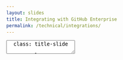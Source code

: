```yaml
---
layout: slides
title: Integrating with GitHub Enterprise
permalink: /technical/integrations/
---
```


<textarea id="source">
  class: title-slide

  <span class="mega-octicon octicon-mark-github"></span>
  <h1>Integrations: Webhooks and APIs</h1>

  <footer>
    <div class="octicon-spacer"><span class="octicon octicon-logo-github"></span><span class="tagline">how people build software</span></div>
  </footer>
  ---
  class: title-top

  # Integrations: Webhooks and APIs

  <div class="container">
    <div class="row">
      <div class="col-md-12">
        <div class="card">
          <div class="card-block">
            <div class="card-text"><strong>Section Goal:</strong></div>
            <div class="card-text">Enabling a CI/CD workflow with GitHub Enterprise.</div>
          </div>
        </div>
      </div>
    </div>
    <div class="row">
      <div class="col-md-12">
        <div class="card">
          <div class="card-block">
            <div class="card-img-top text-left"><span class="mega-octicon octicon-checklist"></span><strong>&nbsp;Topics and Agenda:</strong></div>
            <ul class="card-text">
              <li>Webhooks</li>
              <li>APIs</li>
              <li>GraphQL</li>
              <li>Integrations Directory</li>
            </ul>
          </div>
        </div>
      </div>
    </div>
  </div>

  <footer>
    <div class="octicon-spacer"><span class="octicon octicon-logo-github"></span><span class="tagline">how people build software</span></div>
  </footer>
  ---
  class: title-top

  # Webhooks

  <div class="container">
    <div class="row">
      <div class="col-md-12">
        <div class="card">
          <div class="card-block">
            <div class="card-text"><a href="https://help.github.com/articles/about-webhooks/" target="_blank">Webhooks</a> provide a way for notifications to be delivered to an external web server whenever certain actions occur on a repository or organization.</div>
          </div>
        </div>
      </div>
    </div>
    <div class="row">
      <div class="col-md-6">
        <div class="card">
          <div class="card-block">
            <div class="card-text">Webhooks can be triggered whenever a variety of actions are performed on a repository or an organization. For example, you can configure a webhook to execute whenever:</div>
            <ul class="card-text">
              <li>A repository is pushed to</li>
              <li>A pull request is opened</li>
              <li>A GitHub Pages site is built</li>
              <li>A new member is added to a team</li>
            </ul>
          </div>
        </div>
      </div>
      <div class="col-md-6">
        <div class="card">
          <div class="card-block">
            <div class="card-text">Using the GitHub API, you can make these webhooks update an external issue tracker, trigger CI builds, update a backup mirror, or even deploy to your production server.</div></br>
            <div class="card-text">For help on building a webhook, including a full list of actions you can associate with, visit our <a href="https://developer.github.com/webhooks/" target="_blank">Developer guide</a>.</div>
          </div>
        </div>
      </div>
    </div>
  </div>

  <footer>
    <div class="octicon-spacer"><span class="octicon octicon-logo-github"></span><span class="tagline">how people build software</span></div>
  </footer>
  ---
  class: title-top

  # API

  <div class="container">
    <div class="row">
      <div class="col-md-12">
        <div class="card">
          <div class="card-block">
            <div class="card-text">GitHub Enterprise supports the same powerful API available on GitHub.com as well as its own set of API endpoints. You can find a list of these endpoints <a href="https://developer.github.com/v3/enterprise/" target="_blank">here.</a></div>
          </div>
        </div>
      </div>
    </div>
    <div class="row">
      <div class="col-md-12">
        <div class="card">
          <div class="card-block">
            <div class="card-text">All API endpoints—except Management Console API endpoints—are prefixed with the following URL: <code>http(s)://hostname/api/v3/</code></div></br>
            <div class="card-text"><a href="https://developer.github.com/v3/enterprise/management_console/" target="_blank">Management Console</a> API endpoints are only prefixed with a hostname: <code>http(s)://hostname/</code></div>
          </div>
        </div>
      </div>
    </div>
    <div class="row">
      <div class="col-md-12">
        <div class="card">
          <div class="card-block">
            <div class="card-text">Enterprise API endpoints accept the same authentication methods as the GitHub.com API. Specifically, you can authenticate yourself with <a href="https://developer.github.com/v3/oauth/" target="_blank">OAuth tokens</a> (which can be created using the Authorizations API) or <a href="https://developer.github.com/v3/#basic-authentication" target="_blank">basic authentication</a>.</div>
          </div>
        </div>
      </div>
    </div>
  </div>

  <footer>
    <div class="octicon-spacer"><span class="octicon octicon-logo-github"></span><span class="tagline">how people build software</span></div>
  </footer>
  ---
  class: title-top

  # GraphQL

  <div class="container">
    <div class="row">
      <div class="col-md-12">
        <div class="card">
          <div class="card-block">
            <div class="card-text">GitHub now also supports GraphQL on both GitHub.com and Enterprise. GraphQL is a specification for a data querying language and aims at overcoming some of the drawbacks of RESTful APIs. It offers great flexibility to integrators. You can find the GraphQL API specs <a href="https://developer.github.com/v4/" target="_blank">here.</a></div>
          </div>
        </div>
      </div>
    </div>
    <div class="row">
      <div class="col-md-6">
        <div class="card">
          <div class="card-block">
            <div class="card-text">Example query:</div>
            <pre>
              {
                viewer {
                  login
                  bio
                  location
                  isBountyHunter
                }
              }
            </pre>
          </div>
        </div>
      </div>
      <div class="col-md-6">
        <div class="card">
          <div class="card-block">
            <div class="card-text">Result:</div><br/>
            <pre>
              {
                "data": {
                  "viewer": {
                    "login": "octocat",
                    "bio": "I've been around the world, from London to the Bay.",
                    "location": "San Francisco, CA",
                    "isBountyHunter": true
                  }
                }
              }
            </pre>
          </div>
        </div>
      </div>
    </div>
  </div>

  <footer>
    <div class="octicon-spacer"><span class="octicon octicon-logo-github"></span><span class="tagline">how people build software</span></div>
  </footer>
  ---
  class: title-top

  # Integrations Directory

  <div class="container">
    <div class="row">
      <div class="col-md-12">
        <a href="https://github.com/integrations" target="_blank"><img src="/images/Integrations_Directory.png" class="img-responsive"></a>
      </div>
    </div></br>
    <div class="row">
      <div class="col-md-4">
        <div class="card">
          <div class="card-block">
            <div class="card-text"><span class="octicon octicon-code"></span> Integrations / <a href="https://github.com/integrations/feature/code" target="_blank">Code</a></div>
            <div class="card-text">GitHub works with the tools you use to write code and deliver software, including editors, IDEs, and continuous integration services.</div>
          </div>
        </div>
      </div>
      <div class="col-md-4">
        <div class="card">
          <div class="card-block">
            <div class="card-text"><span class="octicon octicon-git-pull-request"></span> Integrations / <a href="https://github.com/integrations/feature/collaborate" target="_blank">Collaborate</a></div>
            <div class="card-text">Use GitHub with the apps and services that help you chat, track your progress, and work better with your team.</div></br>
          </div>
        </div>
      </div>
      <div class="col-md-4">
        <div class="card">
          <div class="card-block">
            <div class="card-text"><span class="octicon octicon-rocket"></span> Integrations / <a href="https://github.com/integrations/feature/ship" target="_blank">Ship</a></div>
            <div class="card-text">Deploy software directly from your repositories using continuous deployment services.</div></br>
          </div>
        </div>
      </div>
    </div>
  </div>
  ---
  class: title-top
  #Integrations

  <div class="container">
    <div class="row">
      <div class="col-md-12">
        <div class="card">
          <div class="card-block">
            <div class="card-title">Integrations to Boost Developer Productivity</div>
            <div class="card-text">
            <center><img src="/images/integrations-directory-graphic.svg" height='60%' width='60%'></center>
            </div>
          </div>
        </div>
      </div>     
     </div>
    <div class="row">
      <div class="col-md-12">
        <div class="card">
          <div class="card-block">
            <div class="card-title">Integrations to Boost Developer Productivity</div>
            <div class="card-text">
               <ul>
                  <li>Developers use their favorite tools with GitHub</li>
                  <li>Continuous Integration and Continuous Delivery automate build and delivery of releases</li>
                  <li>Project Management tools give insight to all parts of the development chain</li>
                  <li>We list "best-of-breed" integrations on our integrations page</li>
                </ul>
              </div>
          </div>
        </div>
      </div>     
     </div>
    </div>
  </div>

  <footer>
   <div class="octicon-spacer"><span class="octicon octicon-logo-github"></span><span class="tagline">how people build software</span></div>
  </footer>
  ---
  class: title-top

  #Integrations-Detailed

  <div class="container">
    <div class="row">
      <div class="col-md-12">
        <div class="card">
          <div class="card-block">
            <div class="card-text"><strong>Commonly Seen and Used Integrations</strong> </div>
          </div>
        </div>
      </div>
    </div>
    <div class="row">
      <div class="col-md-4">
        <div class="card">
          <div class="card-block">
            <div class="card-text"></div>
            <center><img border="1px" src="/images/cloudbees.png" height="50px" width="50px" alt="Cloudbees">
            <br><small>Jenkins in the Cloud</small></center>
            <ul class="card-text">
            </ul>
          </div>
        </div>
      </div>
      <div class="col-md-4">
        <div class="card">
          <div class="card-block">
            <div class="card-text"></div>
            <center><img src="/images/travis.png" height="50px" width="50px">
            <br><small>Travis CI</small></center>
            <ul class="card-text">
            </ul>
          </div>
        </div>
      </div>
      <div class="col-md-4">
        <div class="card">
          <div class="card-block">
            <div class="card-text"></div>
            <center><img src="/images/circleci.png" alt="Circle CI" height="50px" width="50px">
            <br><small>Circle CIi</small></center>
            <ul class="card-text">
            </ul>
          </div>
        </div>
      </div>
    </div>
    <div class="row">
      <div class="col-md-4">
        <div class="card">
          <div class="card-block">
            <div class="card-text"></div>
            <center><img src="/images/jira.png" height="50px" width="50px" alt="JIRA">
            <br><small>JIRA</small></center>
            <ul class="card-text">
            </ul>
          </div>
        </div>
      </div>
      <div class="col-md-4">
        <div class="card">
          <div class="card-block">
            <div class="card-text"></div>
            <center><img src="/images/slack.png" height="50px" width="50px" alt="Slack">
            <br><small>Slack</small></center>
            <ul class="card-text">
            </ul>
          </div>
        </div>
      </div>
      <div class="col-md-4">
        <div class="card">
          <div class="card-block">
            <div class="card-text"></div>
            <center><img src="/images/zenhub.png" height="50px" width="50px" alt="ZenHub">
            <br><small>ZenHub</small></center>
            <ul class="card-text">
            </ul>
          </div>
        </div>
      </div>
    </div>
    <div class="row">
      <div class="col-md-4">
        <div class="card">
          <div class="card-block">
            <div class="card-text"></div>
            <ul class="card-text">
            <center><img src="/images/vso.png" height="50px" width="50px" alt="VSO">
            <br><small>GitHub for VSO</small></center>
            </ul>
          </div>
        </div>
      </div>
      <div class="col-md-4">
        <div class="card">
          <div class="card-block">
            <div class="card-text"></div>
            <center><img src="/images/sonarqube.png" height="50px" width="50px" alt="SonarQube">
            <br><small>SonarQube</small></center>
            <ul class="card-text">
            </ul>
          </div>
        </div>
      </div>
      <div class="col-md-4">
        <div class="card">
          <div class="card-block">
          <div class="card-text"></div>
          <center><img src="/images/myget.png" height="50px" width=50px" alt="MyGet">
          <br><small>MyGet</small></center>
            <ul class="card-text">
            </ul>
          </div>
        </div>
       </div>
      </div>
     </div>
    </div>
  </div>

  <footer>
    <div class="octicon-spacer"><span class="octicon octicon-logo-github"></span><span class="tagline">how people build software</span></div>
  </footer>
</textarea>
